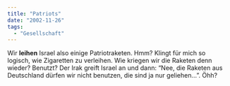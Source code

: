 ```yaml
---
title: "Patriots"
date: "2002-11-26"
tags:
  - "Gesellschaft"
---
```


Wir **leihen** Israel also einige Patriotraketen. Hmm? Klingt für mich so logisch, wie Zigaretten zu verleihen. Wie kriegen wir die Raketen denn wieder? Benutzt? Der Irak greift Israel an und dann: “Nee, die Raketen aus Deutschland dürfen wir nicht benutzen, die sind ja nur geliehen…”. Öhh?
